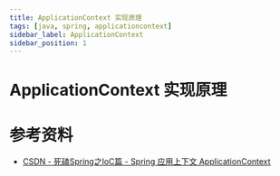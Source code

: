 ```yaml
---
title: ApplicationContext 实现原理
tags: [java, spring, applicationcontext]
sidebar_label: ApplicationContext
sidebar_position: 1
---
```


# ApplicationContext 实现原理


# 参考资料

* [CSDN - 死磕Spring之IoC篇 - Spring 应用上下文 ApplicationContext](https://www.cnblogs.com/lifullmoon/p/14453083.html)